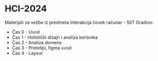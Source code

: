 # HCI-2024
Materijali za vežbe iz predmeta Interakcija čovek računar - SIIT
Gradivo:
 <ul>
   <li> Čas 0 - Uvod</li>
   <li> Čas 1 - Holistički dizajn i analiza korisnika</li>
   <li> Čas 2 - Analiza domena</li>
   <li> Čas 3 - Prototipi, figma uvod</li>
   <li> Čas 4 - Layout</li>
 </ul>
